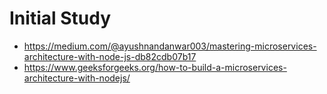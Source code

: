 # Initial Study
- https://medium.com/@ayushnandanwar003/mastering-microservices-architecture-with-node-js-db82cdb07b17
- https://www.geeksforgeeks.org/how-to-build-a-microservices-architecture-with-nodejs/
